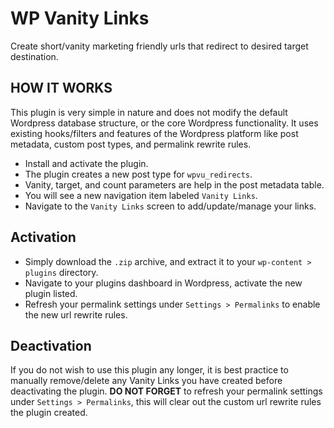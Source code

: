 # WP Vanity Links
Create short/vanity marketing friendly urls that redirect to desired target destination.

## HOW IT WORKS
This plugin is very simple in nature and does not modify the default Wordpress database structure, or the core Wordpress functionality. It uses existing hooks/filters and features of the Wordpress platform like post metadata, custom post types, and permalink rewrite rules.
- Install and activate the plugin.
- The plugin creates a new post type for `wpvu_redirects`.
- Vanity, target, and count parameters are help in the post metadata table.
- You will see a new navigation item labeled `Vanity Links`.
- Navigate to the `Vanity Links` screen to add/update/manage your links.

## Activation 
- Simply download the `.zip` archive, and extract it to your `wp-content > plugins` directory.
- Navigate to your plugins dashboard in Wordpress, activate the new plugin listed.
- Refresh your permalink settings under `Settings > Permalinks` to enable the new url rewrite rules.

## Deactivation
If you do not wish to use this plugin any longer, it is best practice to manually remove/delete any Vanity Links you have created before deactivating the plugin. **DO NOT FORGET** to refresh your permalink settings under `Settings > Permalinks`, this will clear out the custom url rewrite rules the plugin created.